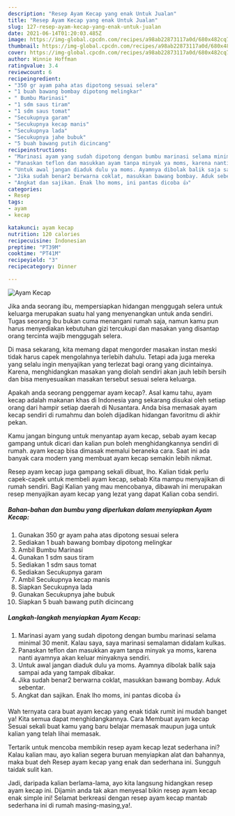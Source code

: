 ```yaml
---
description: "Resep Ayam Kecap yang enak Untuk Jualan"
title: "Resep Ayam Kecap yang enak Untuk Jualan"
slug: 127-resep-ayam-kecap-yang-enak-untuk-jualan
date: 2021-06-14T01:20:03.485Z
image: https://img-global.cpcdn.com/recipes/a98ab22873117a0d/680x482cq70/ayam-kecap-foto-resep-utama.jpg
thumbnail: https://img-global.cpcdn.com/recipes/a98ab22873117a0d/680x482cq70/ayam-kecap-foto-resep-utama.jpg
cover: https://img-global.cpcdn.com/recipes/a98ab22873117a0d/680x482cq70/ayam-kecap-foto-resep-utama.jpg
author: Winnie Hoffman
ratingvalue: 3.4
reviewcount: 6
recipeingredient:
- "350 gr ayam paha atas dipotong sesuai selera"
- "1 buah bawang bombay dipotong melingkar"
- " Bumbu Marinasi"
- "1 sdm saus tiram"
- "1 sdm saus tomat"
- "Secukupnya garam"
- "Secukupnya kecap manis"
- "Secukupnya lada"
- "Secukupnya jahe bubuk"
- "5 buah bawang putih dicincang"
recipeinstructions:
- "Marinasi ayam yang sudah dipotong dengan bumbu marinasi selama minimal 30 menit. Kalau saya, saya marinasi semalaman didalam kulkas."
- "Panaskan teflon dan masukkan ayam tanpa minyak ya moms, karena nanti ayamnya akan keluar minyaknya sendiri."
- "Untuk awal jangan diaduk dulu ya moms. Ayamnya dibolak balik saja sampai ada yang tampak dibakar."
- "Jika sudah benar2 berwarna coklat, masukkan bawang bombay. Aduk sebentar."
- "Angkat dan sajikan. Enak lho moms, ini pantas dicoba 👍"
categories:
- Resep
tags:
- ayam
- kecap

katakunci: ayam kecap 
nutrition: 120 calories
recipecuisine: Indonesian
preptime: "PT39M"
cooktime: "PT41M"
recipeyield: "3"
recipecategory: Dinner

---
```



![Ayam Kecap](https://img-global.cpcdn.com/recipes/a98ab22873117a0d/680x482cq70/ayam-kecap-foto-resep-utama.jpg)

Jika anda seorang ibu, mempersiapkan hidangan menggugah selera untuk keluarga merupakan suatu hal yang menyenangkan untuk anda sendiri. Tugas seorang ibu bukan cuma menangani rumah saja, namun kamu pun harus menyediakan kebutuhan gizi tercukupi dan masakan yang disantap orang tercinta wajib menggugah selera.

Di masa  sekarang, kita memang dapat mengorder masakan instan meski tidak harus capek mengolahnya terlebih dahulu. Tetapi ada juga mereka yang selalu ingin menyajikan yang terlezat bagi orang yang dicintainya. Karena, menghidangkan masakan yang diolah sendiri akan jauh lebih bersih dan bisa menyesuaikan masakan tersebut sesuai selera keluarga. 



Apakah anda seorang penggemar ayam kecap?. Asal kamu tahu, ayam kecap adalah makanan khas di Indonesia yang sekarang disukai oleh setiap orang dari hampir setiap daerah di Nusantara. Anda bisa memasak ayam kecap sendiri di rumahmu dan boleh dijadikan hidangan favoritmu di akhir pekan.

Kamu jangan bingung untuk menyantap ayam kecap, sebab ayam kecap gampang untuk dicari dan kalian pun boleh menghidangkannya sendiri di rumah. ayam kecap bisa dimasak memalui beraneka cara. Saat ini ada banyak cara modern yang membuat ayam kecap semakin lebih nikmat.

Resep ayam kecap juga gampang sekali dibuat, lho. Kalian tidak perlu capek-capek untuk membeli ayam kecap, sebab Kita mampu menyajikan di rumah sendiri. Bagi Kalian yang mau mencobanya, dibawah ini merupakan resep menyajikan ayam kecap yang lezat yang dapat Kalian coba sendiri.

<!--inarticleads1-->

##### Bahan-bahan dan bumbu yang diperlukan dalam menyiapkan Ayam Kecap:

1. Gunakan 350 gr ayam paha atas dipotong sesuai selera
1. Sediakan 1 buah bawang bombay dipotong melingkar
1. Ambil  Bumbu Marinasi
1. Gunakan 1 sdm saus tiram
1. Sediakan 1 sdm saus tomat
1. Sediakan Secukupnya garam
1. Ambil Secukupnya kecap manis
1. Siapkan Secukupnya lada
1. Gunakan Secukupnya jahe bubuk
1. Siapkan 5 buah bawang putih dicincang




<!--inarticleads2-->

##### Langkah-langkah menyiapkan Ayam Kecap:

1. Marinasi ayam yang sudah dipotong dengan bumbu marinasi selama minimal 30 menit. Kalau saya, saya marinasi semalaman didalam kulkas.
1. Panaskan teflon dan masukkan ayam tanpa minyak ya moms, karena nanti ayamnya akan keluar minyaknya sendiri.
1. Untuk awal jangan diaduk dulu ya moms. Ayamnya dibolak balik saja sampai ada yang tampak dibakar.
1. Jika sudah benar2 berwarna coklat, masukkan bawang bombay. Aduk sebentar.
1. Angkat dan sajikan. Enak lho moms, ini pantas dicoba 👍




Wah ternyata cara buat ayam kecap yang enak tidak rumit ini mudah banget ya! Kita semua dapat menghidangkannya. Cara Membuat ayam kecap Sesuai sekali buat kamu yang baru belajar memasak maupun juga untuk kalian yang telah lihai memasak.

Tertarik untuk mencoba membikin resep ayam kecap lezat sederhana ini? Kalau kalian mau, ayo kalian segera buruan menyiapkan alat dan bahannya, maka buat deh Resep ayam kecap yang enak dan sederhana ini. Sungguh taidak sulit kan. 

Jadi, daripada kalian berlama-lama, ayo kita langsung hidangkan resep ayam kecap ini. Dijamin anda tak akan menyesal bikin resep ayam kecap enak simple ini! Selamat berkreasi dengan resep ayam kecap mantab sederhana ini di rumah masing-masing,ya!.

